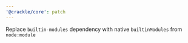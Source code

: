 ```yaml
---
'@crackle/core': patch
---
```


Replace `builtin-modules` dependency with native `builtinModules` from `node:module`
